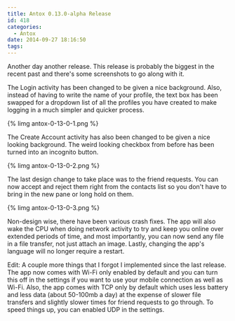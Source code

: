 ```yaml
---
title: Antox 0.13.0-alpha Release
id: 418
categories:
  - Antox
date: 2014-09-27 18:16:50
tags:
---
```


Another day another release. This release is probably the biggest in the recent past and there's some screenshots to go along with it.

The Login activity has been changed to be given a nice background. Also, instead of having to write the name of your profile, the text box has been swapped for a dropdown list of all the profiles you have created to make logging in a much simpler and quicker process.

<!-- more -->

{% limg antox-0-13-0-1.png %}


The Create Account activity has also been changed to be given a nice looking background. The weird looking checkbox from before has been turned into an incognito button.

{% limg antox-0-13-0-2.png %}


The last design change to take place was to the friend requests. You can now accept and reject them right from the contacts list so you don't have to bring in the new pane or long hold on them.

{% limg antox-0-13-0-3.png %}


Non-design wise, there have been various crash fixes. The app will also wake the CPU when doing network activity to try and keep you online over extended periods of time, and most importantly, you can now send any file in a file transfer, not just attach an image. Lastly, changing the app's language will no longer require a restart.


Edit: A couple more things that I forgot I implemented since the last release. The app now comes with Wi-Fi only enabled by default and you can turn this off in the settings if you want to use your mobile connection as well as Wi-Fi. Also, the app comes with TCP only by default which uses less battery and less data (about 50-100mb a day) at the expense of slower file transfers and slightly slower times for friend requests to go through. To speed things up, you can enabled UDP in the settings.
